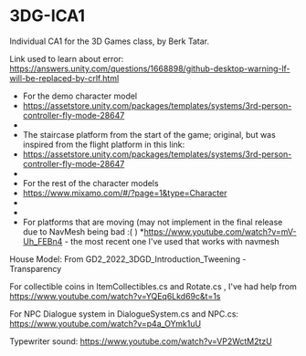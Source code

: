 # 3DG-ICA1
 Individual CA1 for the 3D Games class, by Berk Tatar.

Link used to learn about error: https://answers.unity.com/questions/1668898/github-desktop-warning-lf-will-be-replaced-by-crlf.html


* For the demo character model
 * https://assetstore.unity.com/packages/templates/systems/3rd-person-controller-fly-mode-28647
 * 
 * The staircase platform from the start of the game; original, but was inspired from the flight platform in this link:
 * https://assetstore.unity.com/packages/templates/systems/3rd-person-controller-fly-mode-28647
 * 
 * For the rest of the character models
 * https://www.mixamo.com/#/?page=1&type=Character
 * 
 * 
 * For platforms that are moving (may not implement in the final release due to NavMesh being bad :(  ) 
 *https://www.youtube.com/watch?v=mV-Uh_FEBn4   - the most recent one I've used that works with navmesh

House Model: From GD2_2022_3DGD_Introduction_Tweening - Transparency

For collectible coins in ItemCollectibles.cs and Rotate.cs , I've had help from
https://www.youtube.com/watch?v=YQEq6Lkd69c&t=1s


For NPC Dialogue system in DialogueSystem.cs and NPC.cs:
https://www.youtube.com/watch?v=p4a_OYmk1uU

Typewriter sound:
https://www.youtube.com/watch?v=VP2WctM2tzU